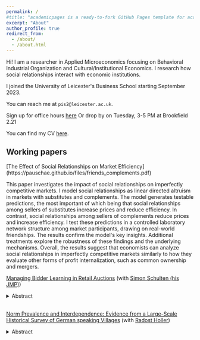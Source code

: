 ```yaml
---
permalink: /
#title: "academicpages is a ready-to-fork GitHub Pages template for academic personal websites"
excerpt: "About"
author_profile: true
redirect_from:
  - /about/
  - /about.html
---
```


Hi!
I am a researcher in Applied Microeconomics focusing on Behavioral Industrial Organization and Cultural/Institutional Economics.
I research how social relationships interact with economic institutions. 

I joined the University of Leicester's Business School starting September 2023.

You can reach me at `pis2@leicester.ac.uk`.

Sign up for office hours [here](https://calendar.app.google/AYmMXssUP9avmADLA)
Or drop by on Tuesday, 3-5 PM at Brookfield 2.21

You can find my CV [here](https://pauschae.github.io/files/CV.pdf).

<h2>Working papers</h2>
[The Effect of Social Relationships on Market Efficiency](https://pauschae.github.io/files/friends_complements.pdf)

This paper investigates the impact of social relationships on imperfectly competitive markets. I model social relationships as linear directed altruism in markets with substitutes and complements. The model generates testable predictions, the most important of which being that social relationships among sellers of substitutes increase prices and reduce efficiency. In contrast, social relationships among sellers of complements reduce prices and increase efficiency. I test these predictions in a controlled laboratory network structure among market participants, drawing on real-world friendships. The results confirm the model's key insights. Additional treatments explore the robustness of these findings and the underlying mechanisms. Overall, the results suggest that economists can analyze social relationships in imperfectly competitive markets similarly to how they evaluate other forms of profit internalization, such as common ownership and mergers.

[Managing Bidder Learning in Retail Auctions](https://simon-schulten.github.io/website/Managing_Bidder_Learning_in_Retail_Auctions.pdf)
(with [Simon Schulten (his JMP)](https://www.simon-schulten.de/))

<details>
<summary>Abstract</summary>
When firms exploit behavioral biases it is natural to think that, eventually, consumers will learn to avoid their mistakes, which limits exploitation. Profit maximizing firms, however, have an incentive to undermine such learning. We study these learning dynamics in a multi-unit descending price auction setting with a simultaneous fixed price offer. We analyze 8 million bids from over 280.000 unique bidders in retail auctions. Consumers frequently bid more than the fixed price offered by the same seller. Depending on rival bidders actions, those overbids sometimes lead to paying more than the fixed price (overpaying). We argue overpaying increases saliency of the consumers’ mistake by making it payoff relevant and thereby may effect consumer learning. Indeed, bidders who overpaid subsequently overbid less often and are more likely to refrain from submitting a bid compared to bidders who overbid but did not overpay. Methodologically, we discuss identification of our treatment effects using causal graphs and show how these treatment effects identify a three-type structural model of bidder behavior with learning dynamics.
</details>

<br />

[Norm Prevalence and Interdependence: Evidence from a Large-Scale Historical Survey of German speaking Villages](https://www.econtribute.de/RePEc/ajk/ajkdps/ECONtribute_118_2021.pdf)
(with [Radost Holler](https://sites.google.com/view/radostholler/))

<details>
<summary>Abstract</summary>
We use large-scale survey data of German speaking villages from the 1930's to investigate drivers of cooperation, gender, and religious norms. Through geographic cluster analysis, we show that inter-regional variation explains only little heterogeneity in norms. Villages in the same physical and institutional environment still maintain different norms. We argue that local differences in the structure of social relationships can explain intra-regional heterogeneity in norms. We focus on a community's ability to transmit and enforce norms to derive theoretical links between correlates of community social relationships and the number of norms it maintains (norm prevalence). Empirically we find that: (1) norm prevalence is positively related to three correlates of community social relationships: religiously homogeneous villages, villages that border on other villages with a different majority religion, and villages with more within-village social gatherings; (2) villages with stronger community-level social relationships are also less likely to segment their reference group for the cooperation norm to smaller social units; (3) cooperation norms make other norms more likely. 
</details>
